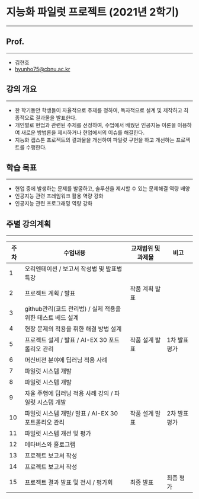 # 지능화 파일럿 프로젝트 (2021년 2학기)
---

## Prof.
---
- 김현호
- hyunho75@cbnu.ac.kr

## 강의 개요
---
- 한 학기동안 학생들이 자율적으로 주제를 정하여, 독자적으로 설계 및 제작하고 최종적으로 결과물을 발표한다.
- 개인별로 현업과 관련된 주제를 선정하여, 수업에서 배웠던 인공지능 이론을 이용하여 새로운 방법론을 제시하거나 현업에서의 이슈를 해결한다.
- 지능화 캡스톤 프로젝트의 결과물을 개선하여 파일럿 구현을 하고 개선하는 프로젝트를 수행한다.

## 학습 목표
---
- 현업 중에 발생하는 문제를 발굴하고, 솔루션을 제시할 수 있는 문제해결 역량 배양
- 인공지능 관련 프레임워크 활용 역량 강화
- 인공지능 관련 프로그래밍 역량 강화

## 주별 강의계획
---
| 주차 | 수업내용 | 교재범위 및 과제물 | 비고 |
| ----- | -- | -- | -----------|
| 1 | 오리엔테이션 / 보고서 작성법 및 발표법 특강 |   |   |
| 2 | 프로젝트 계획 / 발표 | 작품 계획 발표 |   |   |
| 3 | github관리(코드 관리법) / 실제 적용을 위한 테스트 베드 설계 |   |   |
| 4 | 현장 문제의 적용을 휘한 해결 방법 설계 |   |   |
| 5 | 프로젝트 설계 / 발표 / AI-EX 30 포트롤리오 관리 | 작품 설계 발표 | 1차 발표 평가 |
| 6 | 머신비젼 분야에 딥러닝 적용 사례 |   |   |
| 7 | 파일럿 시스템 개발 |   |   |
| 8 | 파일럿 시스템 개발 |   |   |
| 9 | 자율 주행에 딥러닝 적용 사례 강의 / 파일럿 시스템 개발 |   |   |
| 10 | 파일럿 시스템 개발/ 발표 / AI-EX 30 포트롤리오 관리 | 작품 설계 발표 | 2차 발표 평가 |
| 11 | 파일럿 시스템 개선 및 평가 |   |   |
| 12 | 메타버스와 홀로그램 |   |   |
| 13 | 프로젝트 보고서 작성 |   |   |
| 14 | 프로젝트 보고서 작성 |   |   |
| 15 | 프로젝트 결과 발표 및 전시 / 평가회 | 최종 발표 | 최종 평가 |
